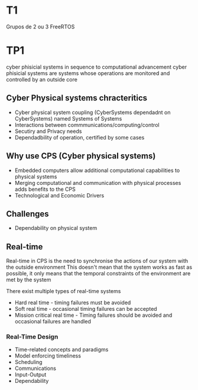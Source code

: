 # T1

Grupos de 2 ou 3
FreeRTOS

# TP1

cyber phisicial systems in sequence to computational advancement
cyber phisicial systems are systems whose operations are monitored and controlled by an outside core

## Cyber Physical systems chracteritics
- Cyber physical system coupling (CyberSystems dependadnt on CyberSystems) named Systems of Systems
- Interactions between commmunications/computing/control
- Secutiry and Privacy needs
- Dependadbility of operation, certified by some cases

## Why use CPS (Cyber physical systems)
- Embedded computers allow additional computational capabilities to physical systems
- Merging computational and communication with physical processes adds benefits to the CPS
- Technological and Economic Drivers

## Challenges
- Dependability on physical system

## Real-time
Real-time in CPS is the need to synchronise the actions of our system with the outside environment
This doesn't mean that the system works as fast as possible, it only means that the temporal constraints of the environment are met by the system

There exist multiple types of real-time systems
- Hard real time - timing failures must be avoided
- Soft real time - occasional timing failures can be accepted
- Mission critical real time - Timing failures should be avoided and occasional failures are handled

### Real-Time Design 
- Time-related concepts and paradigms
- Model enforcing timeliness
- Scheduling
- Communications
- Input-Output
- Dependability

